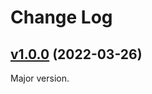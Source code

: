 # Change Log

## [v1.0.0](https://github.com/thewizardplusplus/motivator/tree/v1.0.0) (2022-03-26)

Major version.
